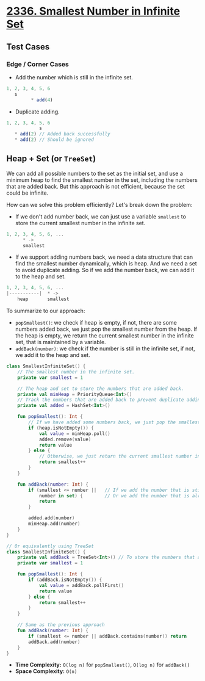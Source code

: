 # [2336. Smallest Number in Infinite Set](https://leetcode.com/problems/smallest-number-in-infinite-set/description/)

## Test Cases
### Edge / Corner Cases
* Add the number which is still in the infinite set.
```js
1, 2, 3, 4, 5, 6
   s
         * add(4)
```

* Duplicate adding.
```js
1, 2, 3, 4, 5, 6
            s
   * add(2) // Added back successfully
   * add(2) // Should be ignored
```

## Heap + Set (or `TreeSet`)
We can add all possible numbers to the set as the initial set, and use a minimum heap to find the smallest number in the set, including the numbers that are added back. But this approach is not efficient, because the set could be infinite.

How can we solve this problem efficiently? Let's break down the problem:
* If we don't add number back, we can just use a variable `smallest` to store the current smallest number in the infinite set. 
```js
1, 2, 3, 4, 5, 6, ...
      * ->
      smallest
```
* If we support adding numbers back, we need a data structure that can find the smallest number dynamically, which is heap. And we need a set to avoid duplicate adding. So if we add the number back, we can add it to the heap and set.

```js
1, 2, 3, 4, 5, 6, ...
|-----------|  * ->
    heap       smallest
```

To summarize to our approach:
* `popSmallest()`: we check if heap is empty, if not, there are some numbers added back, we just pop the smallest number from the heap. If the heap is empty, we return the current smallest number in the infinite set, that is maintained by a variable.
* `addBack(number)`: we check if the number is still in the infinite set, if not, we add it to the heap and set.

```kotlin
class SmallestInfiniteSet() {
    // The smallest number in the infinite set.
    private var smallest = 1

    // The heap and set to store the numbers that are added back.
    private val minHeap = PriorityQueue<Int>()
    // Track the numbers that are added back to prevent duplicate adding.
    private val added = HashSet<Int>()

    fun popSmallest(): Int {
        // If we have added some numbers back, we just pop the smallest number from the heap.
        if (heap.isNotEmpty()) {
            val value = minHeap.poll()
            added.remove(value)
            return value
        } else {
            // Otherwise, we just return the current smallest number in the infinite set.
            return smallest++
        }
    }

    fun addBack(number: Int) {
        if (smallest <= number ||   // If we add the number that is still in the infinite set.
            number in set) {        // Or we add the number that is already added back.
            return
        }

        added.add(number)
        minHeap.add(number)
    }
}

// Or equivalently using TreeSet
class SmallestInfiniteSet() {
    private val addBack = TreeSet<Int>() // To store the numbers that are removed and added back
    private var smallest = 1

    fun popSmallest(): Int {
        if (addBack.isNotEmpty()) {
            val value = addBack.pollFirst()
            return value
        } else {
            return smallest++
        }
    }

    // Same as the previous approach
    fun addBack(number: Int) {
        if (smallest <= number || addBack.contains(number)) return
        addBack.add(number)
    }
}
```

* **Time Complexity:** `O(log n)` for `popSmallest()`, `O(log n)` for `addBack()`
* **Space Complexity:** `O(n)`